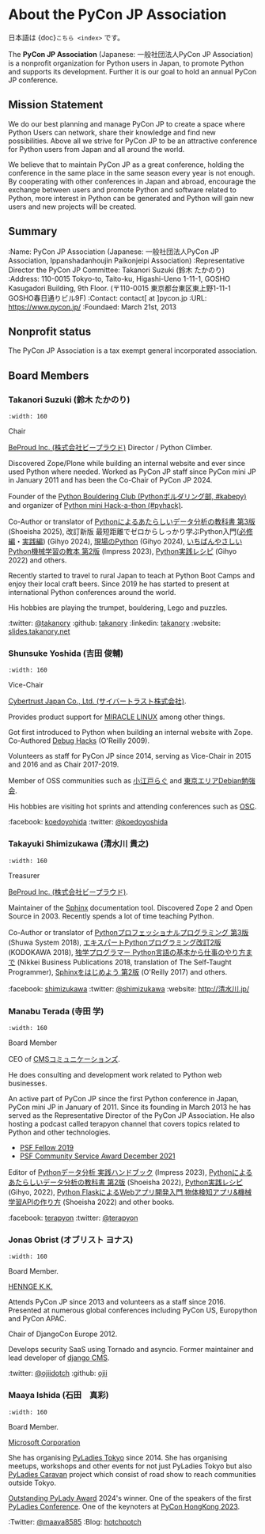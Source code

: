 # About the PyCon JP Association

日本語は {doc}`こちら <index>` です。

The **PyCon JP Association** (Japanese: 一般社団法人PyCon JP Association) is a nonprofit organization for Python users in Japan, to promote Python and supports its development. Further it is our goal to hold an annual PyCon JP conference.

## Mission Statement

We do our best planning and manage PyCon JP to create a space where Python Users can network, share their knowledge and find new possibilities. Above all we strive for PyCon JP to be an attractive conference for Python users from Japan and all around the world.

We believe that to maintain PyCon JP as a great conference, holding the conference in the same place in the same season every year is not enough. By cooperating with other conferences in Japan and abroad, encourage the exchange between users and promote Python and software related to Python, more interest in Python can be generated and Python will gain new users and new projects will be created.

## Summary

:Name: PyCon JP Association (Japanese: 一般社団法人PyCon JP Association, Ippanshadanhoujin Paikonjeipi Association)
:Representative Director the PyCon JP Committee: Takanori Suzuki (鈴木 たかのり)
:Address: 110-0015 Tokyo-to, Taito-ku, Higashi-Ueno 1-11-1, GOSHO Kasugadori Building, 9th Floor. (〒110-0015 東京都台東区東上野1-11-1 GOSHO春日通りビル9F)
:Contact: contact[ at ]pycon.jp
:URL: <https://www.pycon.jp/>
:Foundaed: March 21st, 2013

## Nonprofit status

The PyCon JP Association is a tax exempt general incorporated association.

## Board Members

### Takanori Suzuki (鈴木 たかのり)

```{figure} /_static/takanori.jpg
:width: 160
```

Chair

[BeProud Inc. (株式会社ビープラウド)](https://www.beproud.jp/) Director / Python Climber.

Discovered Zope/Plone while building an internal website and ever since used Python where needed. Worked as PyCon JP staff since PyCon mini JP in January 2011 and has been the Co-Chair of PyCon JP 2024.

Founder of the [Python Bouldering Club (Pythonボルダリング部, #kabepy)](https://kabepy.connpass.com/) and organizer of [Python mini Hack-a-thon (#pyhack)](https://pyhack.connpass.com/).

Co-Author or translator of
[Pythonによるあたらしいデータ分析の教科書 第3版](https://www.shoeisha.co.jp/book/detail/9784798191027) (Shoeisha 2025),
改訂新版 最短距離でゼロからしっかり学ぶPython入門([必修編](https://gihyo.jp/book/2024/978-4-297-14528-6)・[実践編](https://gihyo.jp/book/2024/978-4-297-14526-2)) (Gihyo 2024),
[現場のPython](https://gihyo.jp/book/2024/978-4-297-14401-2) (Gihyo 2024),
[いちばんやさしいPython機械学習の教本 第2版](https://book.impress.co.jp/books/1122101123) (Impress 2023),
[Python実践レシピ](https://gihyo.jp/book/2022/978-4-297-12576-9) (Gihyo 2022)
and others.

Recently started to travel to rural Japan to teach at Python Boot Camps and enjoy their local craft beers. Since 2019 he has started to present at international Python conferences around the world.

His hobbies are playing the trumpet, bouldering, Lego and puzzles.

:twitter: [@takanory](https://twitter.com/takanory)
:github: [takanory](https://github.com/takanory/)
:linkedin: [takanory](https://www.linkedin.com/in/takanory/)
:website: [slides.takanory.net](https://slides.takanory.net/)

### Shunsuke Yoshida (吉田 俊輔)

```{figure} /_static/yoshida.png
:width: 160
```

Vice-Chair

[Cybertrust Japan Co., Ltd. (サイバートラスト株式会社)](https://www.cybertrust.co.jp/).

Provides product support for [MIRACLE LINUX](https://www.miraclelinux.com/) among other things.

Got first introduced to Python when building an internal website with Zope. Co-Authored [Debug Hacks](https://www.oreilly.co.jp/books/9784873114040/) (O'Reilly 2009).

Volunteers as staff for PyCon JP since 2014, serving as Vice-Chair in 2015 and 2016 and as Chair 2017-2019.

Member of OSS communities such as [小江戸らぐ](https://koedolug.dyndns.org/) and [東京エリアDebian勉強会](https://tokyodebian-team.pages.debian.net/).

His hobbies are visiting hot sprints and attending conferences such as [OSC](https://www.ospn.jp/).

:facebook: [koedoyohida](https://www.facebook.com/koedoyoshida)
:twitter: [@koedoyoshida](https://twitter.com/koedoyoshida)

### Takayuki Shimizukawa (清水川 貴之)

```{figure} /_static/shimizukawa.jpg
:width: 160
```

Treasurer

[BeProud Inc. (株式会社ビープラウド)](https://www.beproud.jp/).

Maintainer of the [Sphinx](https://sphinx-doc.org/) documentation tool. Discovered Zope 2 and Open Source in 2003. Recently spends a lot of time teaching Python.

Co-Author or translator of [Pythonプロフェッショナルプログラミング 第3版](https://www.shuwasystem.co.jp/products/7980html/5382.html) (Shuwa System 2018), [エキスパートPythonプログラミング改訂2版](https://www.kadokawa.co.jp/product/301801000262/) (KODOKAWA 2018), [独学プログラマー Python言語の基本から仕事のやり方まで](https://shop.nikkeibp.co.jp/front/commodity/0000/C92270/) (Nikkei Business Publications 2018, translation of The Self-Taught Programmer), [Sphinxをはじめよう 第2版](https://www.oreilly.co.jp/books/9784873118192/) (O'Reilly 2017) and others.

:facebook: [shimizukawa](https://www.facebook.com/shimizukawa)
:twitter: [@shimizukawa](https://twitter.com/shimizukawa)
:website: <http://清水川.jp/>

### Manabu Terada (寺田 学)

```{figure} /_static/terada.jpg
:width: 160
```

Board Member

CEO of [CMSコミュニケーションズ](https://www.cmscom.jp).

He does consulting and development work related to Python web businesses.

An active part of PyCon JP since the first Python conference in Japan, PyCon mini JP in January of 2011. Since its founding in March 2013 he has served as the Representative Director of the PyCon JP Association. He also hosting a podcast called terapyon channel that covers topics related to Python and other technologies.

- [PSF Fellow 2019](https://www.python.org/psf/fellows-roster/)
- [PSF Community Service Award December 2021](https://www.python.org/community/awards/psf-awards/#december-2021)

Editor of [Pythonデータ分析 実践ハンドブック](https://book.impress.co.jp/books/1122101021) (Impress 2023), [Pythonによるあたらしいデータ分析の教科書 第2版](https://www.seshop.com/product/detail/25331) (Shoeisha 2022), [Python実践レシピ](https://gihyo.jp/book/2022/978-4-297-12576-9) (Gihyo, 2022), [Python FlaskによるWebアプリ開発入門 物体検知アプリ&機械学習APIの作り方](https://www.shoeisha.co.jp/book/detail/9784798175164) (Shoeisha 2022) and other books.


:facebook: [terapyon](https://www.facebook.com/terapyon)
:twitter: [@terapyon](https://twitter.com/terapyon)

### Jonas Obrist (オブリスト ヨナス)

```{figure} /_static/jonas.jpg
:width: 160
```

Board Member.

[HENNGE K.K.](https://hennge.com/global/)

Attends PyCon JP since 2013 and volunteers as a staff since 2016. Presented at numerous global conferences including PyCon US, Europython and PyCon APAC.

Chair of DjangoCon Europe 2012.

Develops security SaaS using Tornado and asyncio. Former maintainer and lead developer of [django CMS](https://www.django-cms.org/en/).

:twitter: [@ojiidotch](https://twitter.com/ojiidotch)
:github: [ojii](https://github.com/ojii)

### Maaya Ishida (石田　真彩)

```{figure} /_static/maaya.jpg
:width: 160
```

Board Member.

[Microsoft Corporation](http://www.microsoft.com/) 

She has organising [PyLadies Tokyo](https://tokyo.pyladies.com/) since 2014. She has organising meetups, workshops and other events for not just PyLadies Tokyo but also [PyLadies Caravan](https://tokyo.pyladies.com/caravan/index.html) project which consist of road show to reach communities outside Tokyo. 

[Outstanding PyLady Award](https://kit.pyladies.com/en/latest/global/award.html) 2024's winner.
One of the speakers of the first [PyLadies Conference](https://www.youtube.com/watch?v=8YRFPvOOStU).
One of the keynoters at [PyCon HongKong 2023](https://pycon.hk/2023/introduce-to-you-about-pyladies-tokyo/). 

:Twitter: [@maaya8585](https://twitter.com/maaya8585)
:Blog: [hotchpotch](https://hotchpotchj37.wordpress.com/)
